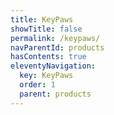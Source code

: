 ```yaml
---
title: KeyPaws
showTitle: false
permalink: /keypaws/
navParentId: products
hasContents: true
eleventyNavigation:
  key: KeyPaws
  order: 1
  parent: products 
---
```

